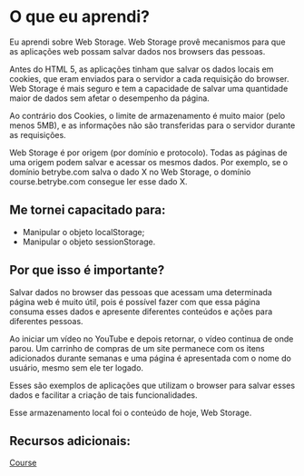 # O que eu aprendi?

Eu aprendi sobre Web Storage. Web Storage provê mecanismos para que as aplicações web possam salvar dados nos browsers das pessoas.

Antes do HTML 5, as aplicações tinham que salvar os dados locais em cookies, que eram enviados para o servidor a cada requisição do browser. Web Storage é mais seguro e tem a capacidade de salvar uma quantidade maior de dados sem afetar o desempenho da página.

Ao contrário dos Cookies, o limite de armazenamento é muito maior (pelo menos 5MB), e as informações não são transferidas para o servidor durante as requisições.

Web Storage é por origem (por domínio e protocolo). Todas as páginas de uma origem podem salvar e acessar os mesmos dados. Por exemplo, se o domínio betrybe.com salva o dado X no Web Storage, o domínio course.betrybe.com consegue ler esse dado X.

## Me tornei capacitado para:

- Manipular o objeto localStorage;
- Manipular o objeto sessionStorage.

## Por que isso é importante?

Salvar dados no browser das pessoas que acessam uma determinada página web é muito útil, pois é possível fazer com que essa página consuma esses dados e apresente diferentes conteúdos e ações para diferentes pessoas.

Ao iniciar um vídeo no YouTube e depois retornar, o vídeo continua de onde parou. Um carrinho de compras de um site permanece com os itens adicionados durante semanas e uma página é apresentada com o nome do usuário, mesmo sem ele ter logado.

Esses são exemplos de aplicações que utilizam o browser para salvar esses dados e facilitar a criação de tais funcionalidades.

Esse armazenamento local foi o conteúdo de hoje, Web Storage.

## Recursos adicionais:

[Course](https://app.betrybe.com/course/fundamentals/javascript-dom-eventos-e-web-storage/javascript-web-storage/b332393f-7548-4075-83e3-f632735efb95/recursos-adicionais/59353673-1894-4f2b-a6bb-700b427265ab?use_case=side_bar)
